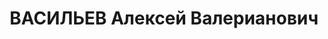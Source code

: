 ---
title: ВАСИЛЬЕВ Алексей Валерианович
description: "Род. в 1917, Приамурское ген.-губ., Забайкальская обл. Проживал: Красноярский\
  \ кр., Хакасская АО, ст. Абакан. Поездной вагонный мастер станции Абакан \n  Арестован\
  \ 18.06.1937. Обв.: участие в к.-р. организации. Приговор: ВК ВС СССР, 20.07.1938\
  \ – 10 лет ИТЛ. \n  Реабилитирован Прокуратурой Красноярского края 15.12.1996"
---